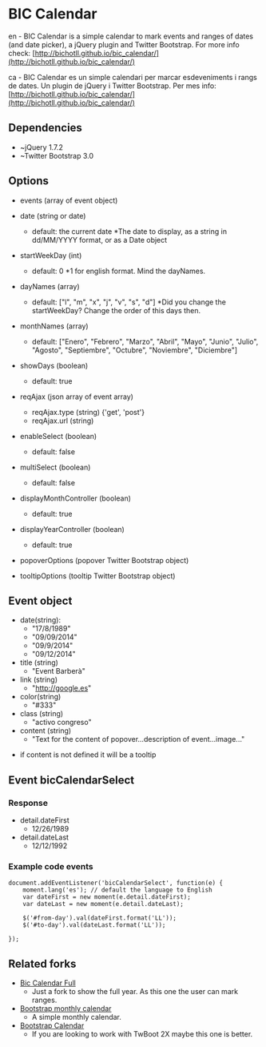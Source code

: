 BIC Calendar
============

en - BIC Calendar is a simple calendar to mark events and ranges of dates (and date picker), a jQuery plugin and Twitter Bootstrap.
For more info check: [http://bichotll.github.io/bic_calendar/](http://bichotll.github.io/bic_calendar/)

ca - BIC Calendar es un simple calendari per marcar esdeveniments i rangs de dates. Un plugin de jQuery i Twitter Bootstrap.
Per mes info: [http://bichotll.github.io/bic_calendar/](http://bichotll.github.io/bic_calendar/)

Dependencies
------------

- ~jQuery 1.7.2
- ~Twitter Bootstrap 3.0


Options
-------

- events (array of event object)

- date (string or date)
    - default: the current date
*The date to display, as a string in dd/MM/YYYY format, or as a Date object

- startWeekDay (int)
    - default: 0 
*1 for english format. Mind the dayNames.

- dayNames (array)
    - default: ["l", "m", "x", "j", "v", "s", "d"]
*Did you change the startWeekDay? Change the order of this days then.

- monthNames (array)
    - default: ["Enero", "Febrero", "Marzo", "Abril", "Mayo", "Junio", "Julio", "Agosto", "Septiembre", "Octubre", "Noviembre", "Diciembre"]

- showDays (boolean)
    - default: true

- reqAjax (json array of event array)
    - reqAjax.type (string) {'get', 'post'}
    - reqAjax.url (string)

- enableSelect (boolean)
    - default: false

- multiSelect (boolean)
    - default: false

- displayMonthController (boolean)
    - default: true

- displayYearController (boolean)
    - default: true

- popoverOptions (popover Twitter Bootstrap object)

- tooltipOptions (tooltip Twitter Bootstrap object)


Event object
----------------------------

- date(string):
    - "17/8/1989"
    - "09/09/2014"
    - "09/9/2014"
    - "09/12/2014"
- title (string)
    - "Event Barberà"
- link (string)
    - "http://google.es"
- color(string)
    - "#333"
- class (string)
    - "activo congreso"
- content (string)
    - "Text for the content of popover...description of event...image..."

* if content is not defined it will be a tooltip


Event bicCalendarSelect
-----------------------------------

### Response

 - detail.dateFirst
    - 12/26/1989
 - detail.dateLast
    - 12/12/1992

### Example code events

```
document.addEventListener('bicCalendarSelect', function(e) {
    moment.lang('es'); // default the language to English
    var dateFirst = new moment(e.detail.dateFirst);
    var dateLast = new moment(e.detail.dateLast);

    $('#from-day').val(dateFirst.format('LL'));
    $('#to-day').val(dateLast.format('LL'));

});
```

Related forks
-------------

 - [Bic Calendar Full](https://github.com/bichotll/bic_calendar_full)
    - Just a fork to show the full year. As this one the user can mark ranges.
 - [Bootstrap monthly calendar](http://nbblrr.github.io/bootstrap_monthly_calendar/)
    - A simple monthly calendar.
 - [Bootstrap Calendar](https://github.com/xero/bootstrap_calendar)
    - If you are looking to work with TwBoot 2X maybe this one is better.

